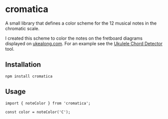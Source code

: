 # cromatica

A small library that defines a color scheme for the 12 musical notes in the chromatic scale.

I created this scheme to color the notes on the fretboard diagrams displayed on [ukealong.com](https://ukealong.com). For an example see the [Ukulele Chord Detector](https://ukealong.com/tool/chord-detector/) tool.

## Installation

    npm install cromatica

## Usage

    import { noteColor } from 'cromatica';

    const color = noteColor('C');
